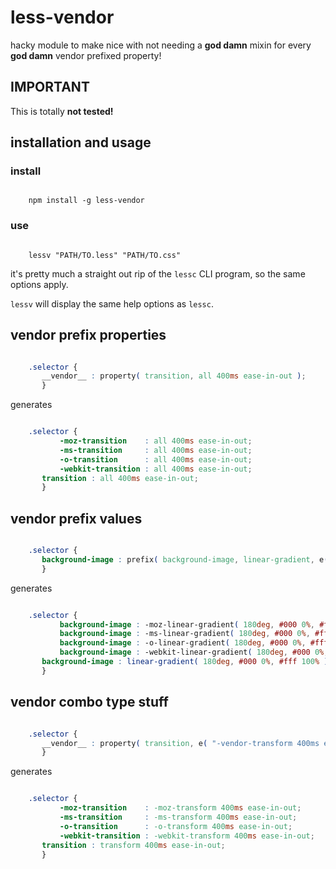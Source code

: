 # less-vendor

hacky module to make nice with not needing a **god damn** mixin for every **god damn** vendor prefixed property!

## IMPORTANT

This is totally **not tested!**

## installation and usage

### install

``` shell

    npm install -g less-vendor

```

### use

``` shell

    lessv "PATH/TO.less" "PATH/TO.css"

```

it's pretty much a straight out rip of the `lessc` CLI program, so the same options apply.

`lessv` will display the same help options as `lessc`.

## vendor prefix properties

``` css

    .selector {
       __vendor__ : property( transition, all 400ms ease-in-out );
       }

```

generates

``` css

    .selector {
           -moz-transition    : all 400ms ease-in-out;
           -ms-transition     : all 400ms ease-in-out;
           -o-transition      : all 400ms ease-in-out;
           -webkit-transition : all 400ms ease-in-out;
       transition : all 400ms ease-in-out;
       }

```

## vendor prefix values

``` css

    .selector {
       background-image : prefix( background-image, linear-gradient, e( "180deg, #000 0%, #fff 100%" )  );
       }

```

generates

``` css

    .selector {
           background-image : -moz-linear-gradient( 180deg, #000 0%, #fff 100% );
           background-image : -ms-linear-gradient( 180deg, #000 0%, #fff 100% );
           background-image : -o-linear-gradient( 180deg, #000 0%, #fff 100% );
           background-image : -webkit-linear-gradient( 180deg, #000 0%, #fff 100% );
       background-image : linear-gradient( 180deg, #000 0%, #fff 100% );
       }

```

## vendor combo type stuff

``` css

    .selector {
       __vendor__ : property( transition, e( "-vendor-transform 400ms ease-in-out" ) );
       }

```

generates

``` css

    .selector {
           -moz-transition    : -moz-transform 400ms ease-in-out;
           -ms-transition     : -ms-transform 400ms ease-in-out;
           -o-transition      : -o-transform 400ms ease-in-out;
           -webkit-transition : -webkit-transform 400ms ease-in-out;
       transition : transform 400ms ease-in-out;
       }

```
